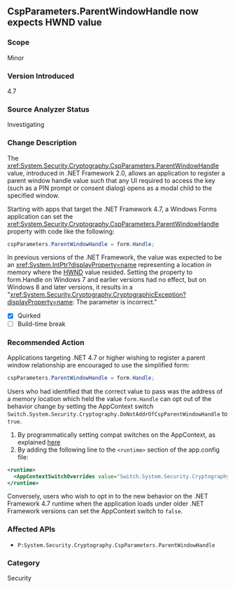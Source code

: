 ## CspParameters.ParentWindowHandle now expects HWND value

### Scope
Minor

### Version Introduced
4.7

### Source Analyzer Status
Investigating

### Change Description

The <xref:System.Security.Cryptography.CspParameters.ParentWindowHandle>
value, introduced in .NET Framework 2.0, allows an application to register a
parent window handle value such that any UI required to access the key (such as
a PIN prompt or consent dialog) opens as a modal child to the specified window.

Starting with apps that target the .NET Framework 4.7, a Windows Forms
application can set the <xref:System.Security.Cryptography.CspParameters.ParentWindowHandle>
property with code like the following:

```C#
cspParameters.ParentWindowHandle = form.Handle;
```

In previous versions of the .NET Framework, the value was expected to be an <xref:System.IntPtr?displayProperty=name>
representing a location in memory where the
[HWND](https://msdn.microsoft.com/library/windows/desktop/aa383751.aspx#HWND) value resided.
Setting the property to form.Handle on Windows 7 and earlier versions had no
effect, but on Windows 8 and later versions, it results in a
"<xref:System.Security.Cryptography.CryptographicException?displayProperty=name>: The parameter is incorrect."

- [X] Quirked
- [ ] Build-time break

### Recommended Action
Applications targeting .NET 4.7 or higher wishing to register a parent window relationship are encouraged to use the simplified form:

```C#
cspParameters.ParentWindowHandle = form.Handle;
```

Users who had identified that the correct value to pass was the address of a memory location which held the value `form.Handle` can opt out of the
behavior change by setting the AppContext switch `Switch.System.Security.Cryptography.DoNotAddrOfCspParentWindowHandle` to `true`.

1. By programmatically setting compat switches on the AppContext, as explained [here](http://blogs.msdn.com/b/dotnet/archive/2015/04/29/net-announcements-at-build-2015.aspx#dotnet46)
2. By adding the following line to the `<runtime>` section of the app.config file:

```xml
<runtime>
  <AppContextSwitchOverrides value="Switch.System.Security.Cryptography.DoNotAddrOfCspParentWindowHandle=true"/>
</runtime>
```

Conversely, users who wish to opt in to the new behavior on the .NET Framework 4.7 runtime when the application loads under older .NET Framework versions
can set the AppContext switch to `false`.

### Affected APIs
* `P:System.Security.Cryptography.CspParameters.ParentWindowHandle`

### Category
Security

<!-- breaking change id: 178 -->
